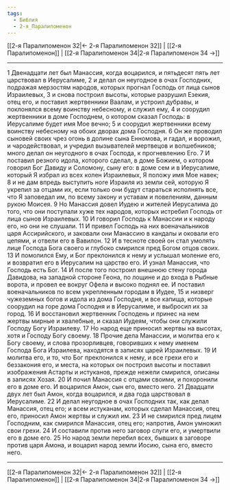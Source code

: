 ```yaml
---
tags:
  - Библия
  - 2-я_Паралипоменон
---
```

[[2-я Паралипоменон 32|← 2-я Паралипоменон 32]] | [[2-я Паралипоменон]] | [[2-я Паралипоменон 34|2-я Паралипоменон 34 →]]

---
1 Двенадцати лет был Манассия, когда воцарился, и пятьдесят пять лет царствовал в Иерусалиме,
2 и делал он неугодное в очах Господних, подражая мерзостям народов, которых прогнал Господь от лица сынов Израилевых,
3 и снова построил высоты, которые разрушил Езекия, отец его, и поставил жертвенники Ваалам, и устроил дубравы, и поклонялся всему воинству небесному, и служил ему,
4 и соорудил жертвенники в доме Господнем, о котором сказал Господь: в Иерусалиме будет имя Мое вечно;
5 и соорудил жертвенники всему воинству небесному на обоих дворах дома Господня.
6 Он же проводил сыновей своих чрез огонь в долине сына Енномова, и гадал, и ворожил, и чародействовал, и учредил вызывателей мертвецов и волшебников; много делал он неугодного в очах Господа, к прогневлению Его.
7 И поставил резного идола, которого сделал, в доме Божием, о котором говорил Бог Давиду и Соломону, сыну его: в доме сем и в Иерусалиме, который Я избрал из всех колен Израилевых, Я положу имя Мое навек;
8 и не дам впредь выступить ноге Израиля из земли сей, которую Я укрепил за отцами их, если только они будут стараться исполнять все, что Я заповедал им, по всему закону и уставам и повелениям, данным рукою Моисея.
9 Но Манассия довел Иудею и жителей Иерусалима до того, что они поступали хуже тех народов, которых истребил Господь от лица сынов Израилевых.
10 И говорил Господь к Манассии и к народу его, но они не слушали.
11 И привел Господь на них военачальников царя Ассирийского, и заковали они Манассию в кандалы и оковали его цепями, и отвели его в Вавилон.
12 И в тесноте своей он стал умолять лице Господа Бога своего и глубоко смирился пред Богом отцов своих.
13 И помолился Ему, и Бог преклонился к нему и услышал моление его, и возвратил его в Иерусалим на царство его. И узнал Манассия, что Господь есть Бог.
14 И после того построил внешнюю стену города Давидова, на западной стороне Геона, по лощине и до входа в Рыбные ворота, и провел ее вокруг Офела и высоко поднял ее. И поставил военачальников по всем укрепленным городам в Иудее,
15 и низверг чужеземных богов и идола из дома Господня, и все капища, которые соорудил на горе дома Господня и в Иерусалиме, и выбросил их за город.
16 И восстановил жертвенник Господень и принес на нем жертвы мирные и хвалебные, и сказал Иудеям, чтобы они служили Господу Богу Израилеву.
17 Но народ еще приносил жертвы на высотах, хотя и Господу Богу своему.
18 Прочие дела Манассии, и молитва его к Богу своему, и слова прозорливцев, говоривших к нему именем Господа Бога Израилева, находятся в записях царей Израилевых.
19 И молитва его, и то, что Бог преклонился к нему, и все грехи его и беззакония его, и места, на которых он построил высоты и поставил изображения Астарты и истуканов, прежде нежели смирился, описаны в записях Хозая.
20 И почил Манассия с отцами своими, и похоронили его в доме его. И воцарился Амон, сын его, вместо него.
21 Двадцати двух лет был Амон, когда воцарился, и два года царствовал в Иерусалиме.
22 И делал неугодное в очах Господних так, как делал Манассия, отец его; и всем истуканам, которых сделал Манассия, отец его, приносил Амон жертвы и служил им.
23 И не смирился пред лицем Господним, как смирился Манассия, отец его; напротив, Амон умножил свои грехи.
24 И составили против него заговор слуги его, и умертвили его в доме его.
25 Но народ земли перебил всех, бывших в заговоре против царя Амона, и воцарил народ земли Иосию, сына его, вместо него.

---
[[2-я Паралипоменон 32|← 2-я Паралипоменон 32]] | [[2-я Паралипоменон]] | [[2-я Паралипоменон 34|2-я Паралипоменон 34 →]]
